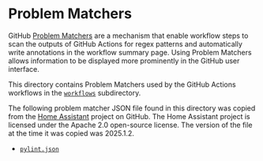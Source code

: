 # Problem Matchers

GitHub [Problem
Matchers](https://github.com/actions/toolkit/blob/main/docs/problem-matchers.md)
are a mechanism that enable workflow steps to scan the outputs of GitHub
Actions for regex patterns and automatically write annotations in the workflow
summary page. Using Problem Matchers allows information to be displayed more
prominently in the GitHub user interface.

This directory contains Problem Matchers used by the GitHub Actions workflows
in the [`workflows`](./workflows) subdirectory.

The following problem matcher JSON file found in this directory was copied
from the [Home Assistant](https://github.com/home-assistant/core) project on
GitHub. The Home Assistant project is licensed under the Apache 2.0 open-source
license. The version of the file at the time it was copied was 2025.1.2.

- [`pylint.json`](https://github.com/home-assistant/core/blob/dev/.github/workflows/matchers/pylint.json)
